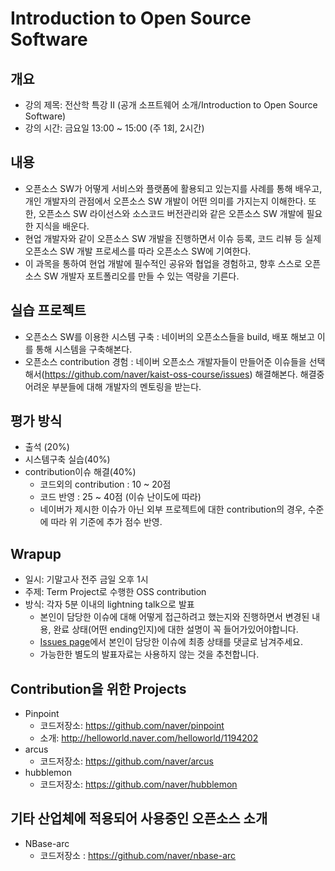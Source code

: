 # Introduction to Open Source Software

## 개요
* 강의 제목: 전산학 특강 II (공개 소프트웨어 소개/Introduction to Open Source Software)
* 강의 시간: 금요일 13:00 ~ 15:00 (주 1회, 2시간)

## 내용
- 오픈소스 SW가 어떻게 서비스와 플랫폼에 활용되고 있는지를 사례를 통해 배우고,
  개인 개발자의 관점에서 오픈소스 SW 개발이 어떤 의미를 가지는지 이해한다.
  또한, 오픈소스 SW 라이선스와 소스코드 버전관리와 같은 오픈소스 SW 개발에 필요한 지식을 배운다.
- 현업 개발자와 같이 오픈소스 SW 개발을 진행하면서 이슈 등록, 코드 리뷰 등 실제 오픈소스 SW 개발 프로세스를 따라
  오픈소스 SW에 기여한다.
- 이 과목을 통하여 현업 개발에 필수적인 공유와 협업을 경험하고, 향후 스스로 오픈소스 SW 개발자 포트폴리오를
  만들 수 있는 역량을 기른다.

## 실습 프로젝트
- 오픈소스 SW를 이용한 시스템 구축 : 네이버의 오픈소스들을 build, 배포 해보고 이를 통해 시스템을 구축해본다.
- 오픈소스 contribution 경험 : 네이버 오픈소스 개발자들이 만들어준 이슈들을 선택해서(https://github.com/naver/kaist-oss-course/issues)
  해결해본다. 해결중 어려운 부분들에 대해 개발자의 멘토링을 받는다.

## 평가 방식
- 출석 (20%)
- 시스템구축 실습(40%)
- contribution이슈 해결(40%)
    * 코드외의 contribution : 10 ~ 20점
    * 코드 반영 : 25 ~ 40점 (이슈 난이도에 따라)
    * 네이버가 제시한 이슈가 아닌 외부 프로젝트에 대한 contribution의 경우, 수준에 따라 위 기준에 추가 점수 반영.

## Wrapup
* 일시: 기말고사 전주 금일 오후 1시
* 주제: Term Project로 수행한 OSS contribution
* 방식: 각자 5분 이내의 lightning talk으로 발표
    * 본인이 담당한 이슈에 대해 어떻게 접근하려고 했는지와 진행하면서 변경된 내용, 완료 상태(어떤 ending인지)에 대한 설명이 꼭 들어가있어야합니다.
    * [Issues page](https://github.com/naver/kaist-oss-course/issues)에서 본인이 담당한 이슈에 최종 상태를 댓글로 남겨주세요.
    * 가능한한 별도의 발표자료는 사용하지 않는 것을 추천합니다.

## Contribution을 위한 Projects
* Pinpoint
    * 코드저장소: https://github.com/naver/pinpoint
    * 소개: http://helloworld.naver.com/helloworld/1194202
* arcus
    * 코드저장소: https://github.com/naver/arcus
* hubblemon
    * 코드저장소: https://github.com/naver/hubblemon

## 기타 산업체에 적용되어 사용중인 오픈소스 소개
* NBase-arc
    * 코드저장소 : https://github.com/naver/nbase-arc



